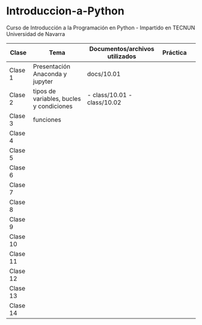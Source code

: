 # Introduccion-a-Python
Curso de Introducción a la Programación en Python - Impartido en TECNUN Universidad de Navarra

| Clase    | Tema                                     | Documentos/archivos utilizados                                                | Práctica |   |
|----------|------------------------------------------|-------------------------------------------------------------------------------|----------|---|
| Clase 1  | Presentación Anaconda y jupyter          | docs/10.01                                                       |          |   |
| Clase 2  | tipos de variables, bucles y condiciones | - class/10.01  - class/10.02                                                   |          |   |
| Clase 3  | funciones                                |                                                                               |          |   |
| Clase 4  |                                          |                                                                               |          |   |
| Clase 5  |                                          |                                                                               |          |   |
| Clase 6  |                                          |                                                                               |          |   |
| Clase 7  |                                          |                                                                               |          |   |
| Clase 8  |                                          |                                                                               |          |   |
| Clase 9  |                                          |                                                                               |          |   |
| Clase 10 |                                          |                                                                               |          |   |
| Clase 11 |                                          |                                                                               |          |   |
| Clase 12 |                                          |                                                                               |          |   |
| Clase 13 |                                          |                                                                               |          |   |
| Clase 14 |                                          |                                                                               |          |   |

